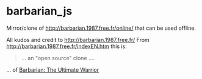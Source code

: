 # barbarian_js

Mirror/clone of http://barbarian.1987.free.fr/online/
that can be used offline.

All kudos and credit to http://barbarian.1987.free.fr/
From http://barbarian.1987.free.fr/indexEN.htm this is:

> ... an "open source" clone ....

... of [Barbarian: The Ultimate Warrior](https://en.wikipedia.org/wiki/Barbarian:_The_Ultimate_Warrior)
